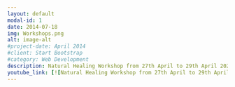 ```yaml
---
layout: default
modal-id: 1
date: 2014-07-18
img: Workshops.png
alt: image-alt
#project-date: April 2014
#client: Start Bootstrap
#category: Web Development
description: Natural Healing Workshop from 27th April to 29th April 2024. For more information, visit this video https://www.youtube.com/embed/q5Wubpu8tJw?si=ssexyN5Tg5sSPUwE 
youtube_link: [![Natural Healing Workshop from 27th April to 29th April 2024](https://res.cloudinary.com/marcomontalbano/image/upload/v1711867547/video_to_markdown/images/youtube--q5Wubpu8tJw-c05b58ac6eb4c4700831b2b3070cd403.jpg)](https://www.youtube.com/watch?v=q5Wubpu8tJw "Natural Healing Workshop from 27th April to 29th April 2024")
---
```


